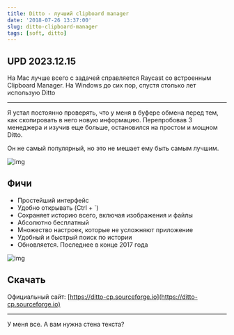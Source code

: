 ```yaml
---
title: Ditto - лучший clipboard manager
date: '2018-07-26 13:37:00'
slug: ditto-clipboard-manager
tags: [soft, ditto]
---
```


## UPD 2023.12.15

На Mac лучше всего с задачей справляется Raycast со встроенным Clipboard Manager. На Windows до сих пор, спустя столько лет использую Ditto

<!--truncate-->

---

Я устал постоянно проверять, что у меня в буфере обмена перед тем, как скопировать в него новую информацию. Перепробовав 3 менеджера и изучив еще больше, остановился на простом и мощном Ditto.

Он не самый популярный, но это не мешает ему быть самым лучшим.

![img](https://img.qweqwe.ovh/1532431357810.png)

## Фичи

- Простейший интерфейс
- Удобно открывать (Ctrl + `)
- Сохраняет историю всего, включая изображения и файлы
- Абсолютно бесплатный
- Множество настроек, которые не усложняют приложение
- Удобный и быстрый поиск по истории
- Обновляется. Последнее в конце 2017 года

![img](https://img.qweqwe.ovh/1532431581953.png)

## Скачать

Официальный сайт: [https://ditto-cp.sourceforge.io](https://ditto-cp.sourceforge.io)

* * *

У меня все. А вам нужна стена текста?
